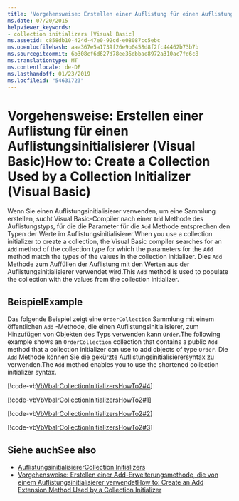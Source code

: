 ```yaml
---
title: 'Vorgehensweise: Erstellen einer Auflistung für einen Auflistungsinitialisierer (Visual Basic)'
ms.date: 07/20/2015
helpviewer_keywords:
- collection initializers [Visual Basic]
ms.assetid: c858db10-424d-47e0-92cd-e08087cc5ebc
ms.openlocfilehash: aaa367e5a1739f26e9b0458d8f2fc44462b73b7b
ms.sourcegitcommit: 6b308cf6d627d78ee36dbbae8972a310ac7fd6c8
ms.translationtype: MT
ms.contentlocale: de-DE
ms.lasthandoff: 01/23/2019
ms.locfileid: "54631723"
---
```

# <a name="how-to-create-a-collection-used-by-a-collection-initializer-visual-basic"></a><span data-ttu-id="5fda7-102">Vorgehensweise: Erstellen einer Auflistung für einen Auflistungsinitialisierer (Visual Basic)</span><span class="sxs-lookup"><span data-stu-id="5fda7-102">How to: Create a Collection Used by a Collection Initializer (Visual Basic)</span></span>
<span data-ttu-id="5fda7-103">Wenn Sie einen Auflistungsinitialisierer verwenden, um eine Sammlung erstellen, sucht Visual Basic-Compiler nach einer `Add` Methode des Auflistungstyps, für die die Parameter für die `Add` Methode entsprechen den Typen der Werte im Auflistungsinitialisierer.</span><span class="sxs-lookup"><span data-stu-id="5fda7-103">When you use a collection initializer to create a collection, the Visual Basic compiler searches for an `Add` method of the collection type for which the parameters for the `Add` method match the types of the values in the collection initializer.</span></span> <span data-ttu-id="5fda7-104">Dies `Add` Methode zum Auffüllen der Auflistung mit den Werten aus der Auflistungsinitialisierer verwendet wird.</span><span class="sxs-lookup"><span data-stu-id="5fda7-104">This `Add` method is used to populate the collection with the values from the collection initializer.</span></span>  
  
## <a name="example"></a><span data-ttu-id="5fda7-105">Beispiel</span><span class="sxs-lookup"><span data-stu-id="5fda7-105">Example</span></span>  
 <span data-ttu-id="5fda7-106">Das folgende Beispiel zeigt eine `OrderCollection` Sammlung mit einem öffentlichen `Add` -Methode, die einen Auflistungsinitialisierer, zum Hinzufügen von Objekten des Typs verwenden kann `Order`.</span><span class="sxs-lookup"><span data-stu-id="5fda7-106">The following example shows an `OrderCollection` collection that contains a public `Add` method that a collection initializer can use to add objects of type `Order`.</span></span> <span data-ttu-id="5fda7-107">Die `Add` Methode können Sie die gekürzte Auflistungsinitialisierersyntax zu verwenden.</span><span class="sxs-lookup"><span data-stu-id="5fda7-107">The `Add` method enables you to use the shortened collection initializer syntax.</span></span>  
  
 [!code-vb[VbVbalrCollectionInitializersHowTo2#4](../../../../visual-basic/programming-guide/language-features/collection-initializers/codesnippet/VisualBasic/how-to-create-a-collection-used-by-a-collection-initializer_1.vb)]  
  
 [!code-vb[VbVbalrCollectionInitializersHowTo2#1](../../../../visual-basic/programming-guide/language-features/collection-initializers/codesnippet/VisualBasic/how-to-create-a-collection-used-by-a-collection-initializer_2.vb)]  
  
 [!code-vb[VbVbalrCollectionInitializersHowTo2#2](../../../../visual-basic/programming-guide/language-features/collection-initializers/codesnippet/VisualBasic/how-to-create-a-collection-used-by-a-collection-initializer_3.vb)]  
  
 [!code-vb[VbVbalrCollectionInitializersHowTo2#3](../../../../visual-basic/programming-guide/language-features/collection-initializers/codesnippet/VisualBasic/how-to-create-a-collection-used-by-a-collection-initializer_4.vb)]  
  
## <a name="see-also"></a><span data-ttu-id="5fda7-108">Siehe auch</span><span class="sxs-lookup"><span data-stu-id="5fda7-108">See also</span></span>
- [<span data-ttu-id="5fda7-109">Auflistungsinitialisierer</span><span class="sxs-lookup"><span data-stu-id="5fda7-109">Collection Initializers</span></span>](../../../../visual-basic/programming-guide/language-features/collection-initializers/index.md)
- [<span data-ttu-id="5fda7-110">Vorgehensweise: Erstellen einer Add-Erweiterungsmethode, die von einem Auflistungsinitialisierer verwendet</span><span class="sxs-lookup"><span data-stu-id="5fda7-110">How to: Create an Add Extension Method Used by a Collection Initializer</span></span>](../../../../visual-basic/programming-guide/language-features/collection-initializers/how-to-create-an-add-extension-method-used-by-a-collection-initializer.md)

